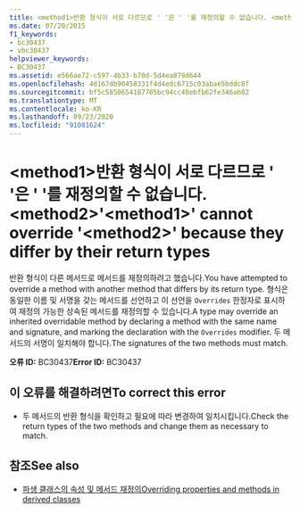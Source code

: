 ```yaml
---
title: <method1>반환 형식이 서로 다르므로 ' '은 ' '를 재정의할 수 없습니다. <method2>
ms.date: 07/20/2015
f1_keywords:
- bc30437
- vbc30437
helpviewer_keywords:
- BC30437
ms.assetid: e566ae72-c597-4b33-b70d-5d4ea879d644
ms.openlocfilehash: 4d167db90458331f4d4edc6715c03abae5bddc8f
ms.sourcegitcommit: bf5c5850654187705bc94cc40ebfb62fe346ab02
ms.translationtype: MT
ms.contentlocale: ko-KR
ms.lasthandoff: 09/23/2020
ms.locfileid: "91081624"
---
```

# <a name="method1-cannot-override-method2-because-they-differ-by-their-return-types"></a><span data-ttu-id="73b8c-102">\<method1>반환 형식이 서로 다르므로 ' '은 ' '를 재정의할 수 없습니다. \<method2></span><span class="sxs-lookup"><span data-stu-id="73b8c-102">'\<method1>' cannot override '\<method2>' because they differ by their return types</span></span>

<span data-ttu-id="73b8c-103">반환 형식이 다른 메서드로 메서드를 재정의하려고 했습니다.</span><span class="sxs-lookup"><span data-stu-id="73b8c-103">You have attempted to override a method with another method that differs by its return type.</span></span> <span data-ttu-id="73b8c-104">형식은 동일한 이름 및 서명을 갖는 메서드를 선언하고 이 선언을 `Overrides` 한정자로 표시하여 재정의 가능한 상속된 메서드를 재정의할 수 있습니다.</span><span class="sxs-lookup"><span data-stu-id="73b8c-104">A type may override an inherited overridable method by declaring a method with the same name and signature, and marking the declaration with the `Overrides` modifier.</span></span> <span data-ttu-id="73b8c-105">두 메서드의 서명이 일치해야 합니다.</span><span class="sxs-lookup"><span data-stu-id="73b8c-105">The signatures of the two methods must match.</span></span>  
  
 <span data-ttu-id="73b8c-106">**오류 ID:** BC30437</span><span class="sxs-lookup"><span data-stu-id="73b8c-106">**Error ID:** BC30437</span></span>  
  
## <a name="to-correct-this-error"></a><span data-ttu-id="73b8c-107">이 오류를 해결하려면</span><span class="sxs-lookup"><span data-stu-id="73b8c-107">To correct this error</span></span>  
  
- <span data-ttu-id="73b8c-108">두 메서드의 반환 형식을 확인하고 필요에 따라 변경하여 일치시킵니다.</span><span class="sxs-lookup"><span data-stu-id="73b8c-108">Check the return types of the two methods and change them as necessary to match.</span></span>  
  
## <a name="see-also"></a><span data-ttu-id="73b8c-109">참조</span><span class="sxs-lookup"><span data-stu-id="73b8c-109">See also</span></span>

- [<span data-ttu-id="73b8c-110">파생 클래스의 속성 및 메서드 재정의</span><span class="sxs-lookup"><span data-stu-id="73b8c-110">Overriding properties and methods in derived classes</span></span>](../programming-guide/language-features/objects-and-classes/inheritance-basics.md#overriding-properties-and-methods-in-derived-classes)
